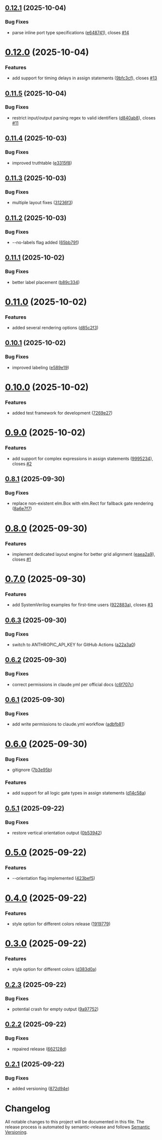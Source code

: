 ## [0.12.1](https://github.com/ErikMeinders/sv2svg/compare/v0.12.0...v0.12.1) (2025-10-04)


### Bug Fixes

* parse inline port type specifications ([e648741](https://github.com/ErikMeinders/sv2svg/commit/e64874168a6485a1f0e931d1d988f627eaed417c)), closes [#14](https://github.com/ErikMeinders/sv2svg/issues/14)

# [0.12.0](https://github.com/ErikMeinders/sv2svg/compare/v0.11.5...v0.12.0) (2025-10-04)


### Features

* add support for timing delays in assign statements ([9bfc3cf](https://github.com/ErikMeinders/sv2svg/commit/9bfc3cfc9bc3afb62d44fa7c1eedc12439defc02)), closes [#13](https://github.com/ErikMeinders/sv2svg/issues/13)

## [0.11.5](https://github.com/ErikMeinders/sv2svg/compare/v0.11.4...v0.11.5) (2025-10-04)


### Bug Fixes

* restrict input/output parsing regex to valid identifiers ([d840ab8](https://github.com/ErikMeinders/sv2svg/commit/d840ab8ba2b0f7d63a179c2f1bcbed154022262e)), closes [#11](https://github.com/ErikMeinders/sv2svg/issues/11)

## [0.11.4](https://github.com/ErikMeinders/sv2svg/compare/v0.11.3...v0.11.4) (2025-10-03)


### Bug Fixes

* improved truthtable ([e3315f8](https://github.com/ErikMeinders/sv2svg/commit/e3315f8e592ca6c0f233943543d1f5d71a32b462))

## [0.11.3](https://github.com/ErikMeinders/sv2svg/compare/v0.11.2...v0.11.3) (2025-10-03)


### Bug Fixes

* multiple layout fixes ([31236f3](https://github.com/ErikMeinders/sv2svg/commit/31236f3011ef2c2b73ad421140cf6a28a582eaa8))

## [0.11.2](https://github.com/ErikMeinders/sv2svg/compare/v0.11.1...v0.11.2) (2025-10-03)


### Bug Fixes

* --no-labels flag added ([65bb791](https://github.com/ErikMeinders/sv2svg/commit/65bb7918235b793d52a2a803d9d0c8a217f93de7))

## [0.11.1](https://github.com/ErikMeinders/sv2svg/compare/v0.11.0...v0.11.1) (2025-10-02)


### Bug Fixes

* better label placement ([b89c334](https://github.com/ErikMeinders/sv2svg/commit/b89c3342cce429a710bd53391c8960d3a4c3f4df))

# [0.11.0](https://github.com/ErikMeinders/sv2svg/compare/v0.10.1...v0.11.0) (2025-10-02)


### Features

* added several rendering options ([d85c2f3](https://github.com/ErikMeinders/sv2svg/commit/d85c2f3b01a5fdfb7ca9f040bbab837a9fbe9c1a))

## [0.10.1](https://github.com/ErikMeinders/sv2svg/compare/v0.10.0...v0.10.1) (2025-10-02)


### Bug Fixes

* improved labeling ([e589e19](https://github.com/ErikMeinders/sv2svg/commit/e589e194c58837a31e34b99df471d06dbb590248))

# [0.10.0](https://github.com/ErikMeinders/sv2svg/compare/v0.9.0...v0.10.0) (2025-10-02)


### Features

* added test framework for development ([7269e27](https://github.com/ErikMeinders/sv2svg/commit/7269e2735c51776af6710a911102996bd700d93f))

# [0.9.0](https://github.com/ErikMeinders/sv2svg/compare/v0.8.1...v0.9.0) (2025-10-02)


### Features

* add support for complex expressions in assign statements ([9995234](https://github.com/ErikMeinders/sv2svg/commit/99952343001b98a773786c57c257c16b8852f086)), closes [#2](https://github.com/ErikMeinders/sv2svg/issues/2)

## [0.8.1](https://github.com/ErikMeinders/sv2svg/compare/v0.8.0...v0.8.1) (2025-09-30)


### Bug Fixes

* replace non-existent elm.Box with elm.Rect for fallback gate rendering ([8a6e7f7](https://github.com/ErikMeinders/sv2svg/commit/8a6e7f7e2c085861878230367baa6d088609c5a0))

# [0.8.0](https://github.com/ErikMeinders/sv2svg/compare/v0.7.0...v0.8.0) (2025-09-30)


### Features

* implement dedicated layout engine for better grid alignment ([eaea2a9](https://github.com/ErikMeinders/sv2svg/commit/eaea2a9f819776b464aa10c4eaa3438b8be4b09e)), closes [#1](https://github.com/ErikMeinders/sv2svg/issues/1)

# [0.7.0](https://github.com/ErikMeinders/sv2svg/compare/v0.6.3...v0.7.0) (2025-09-30)


### Features

* add SystemVerilog examples for first-time users ([922883a](https://github.com/ErikMeinders/sv2svg/commit/922883a9ec6afd2ce310971854daa87a518c93dc)), closes [#3](https://github.com/ErikMeinders/sv2svg/issues/3)

## [0.6.3](https://github.com/ErikMeinders/sv2svg/compare/v0.6.2...v0.6.3) (2025-09-30)


### Bug Fixes

* switch to ANTHROPIC_API_KEY for GitHub Actions ([a22a3a0](https://github.com/ErikMeinders/sv2svg/commit/a22a3a0148e105cde3815f6bef5ac8fa68d1022c))

## [0.6.2](https://github.com/ErikMeinders/sv2svg/compare/v0.6.1...v0.6.2) (2025-09-30)


### Bug Fixes

* correct permissions in claude.yml per official docs ([c6f707c](https://github.com/ErikMeinders/sv2svg/commit/c6f707c6c6a0ac5facfe3a64f7ac70a56c8efe24))

## [0.6.1](https://github.com/ErikMeinders/sv2svg/compare/v0.6.0...v0.6.1) (2025-09-30)


### Bug Fixes

* add write permissions to claude.yml workflow ([adbfb81](https://github.com/ErikMeinders/sv2svg/commit/adbfb818d469bc52624dc176700d3901325b60bd))

# [0.6.0](https://github.com/ErikMeinders/sv2svg/compare/v0.5.1...v0.6.0) (2025-09-30)


### Bug Fixes

* gitignore ([7b3e95b](https://github.com/ErikMeinders/sv2svg/commit/7b3e95be8b710996c8e1aa89062b33bbeac7f10f))


### Features

* add support for all logic gate types in assign statements ([d14c58a](https://github.com/ErikMeinders/sv2svg/commit/d14c58a2bb706bd281c55a831e24ba4f65c8e4d0))

## [0.5.1](https://github.com/ErikMeinders/sv2svg/compare/v0.5.0...v0.5.1) (2025-09-22)


### Bug Fixes

* restore vertical orientation output ([0b53942](https://github.com/ErikMeinders/sv2svg/commit/0b5394291973fbcde2d9dee9155ea16318f6ff75))

# [0.5.0](https://github.com/ErikMeinders/sv2svg/compare/v0.4.0...v0.5.0) (2025-09-22)


### Features

* --orientation flag implemented ([423bef5](https://github.com/ErikMeinders/sv2svg/commit/423bef586b3fc80eeb1c3d71a721e471df27ca4d))

# [0.4.0](https://github.com/ErikMeinders/sv2svg/compare/v0.3.0...v0.4.0) (2025-09-22)


### Features

* style option for different colors release ([1919779](https://github.com/ErikMeinders/sv2svg/commit/19197798caf3021b69f109edb15bafc768e8b289))

# [0.3.0](https://github.com/ErikMeinders/sv2svg/compare/v0.2.3...v0.3.0) (2025-09-22)


### Features

* style option for different colors ([d383d0a](https://github.com/ErikMeinders/sv2svg/commit/d383d0a96a158bc87609f87b220519da546ad801))

## [0.2.3](https://github.com/ErikMeinders/sv2svg/compare/v0.2.2...v0.2.3) (2025-09-22)


### Bug Fixes

* potential crash for empty output ([9a97752](https://github.com/ErikMeinders/sv2svg/commit/9a977523dd4931cdf04fb69093a174160ed4091a))

## [0.2.2](https://github.com/ErikMeinders/sv2svg/compare/v0.2.1...v0.2.2) (2025-09-22)


### Bug Fixes

* repaired release ([662128d](https://github.com/ErikMeinders/sv2svg/commit/662128d92162452ca638b24381b562810a1aec8c))

## [0.2.1](https://github.com/ErikMeinders/sv2svg/compare/v0.2.0...v0.2.1) (2025-09-22)


### Bug Fixes

* added versioning ([872d94e](https://github.com/ErikMeinders/sv2svg/commit/872d94e9a7e0272deca0554214c3e70c79e11c18))

# Changelog

All notable changes to this project will be documented in this file. The release process is automated by semantic-release and follows [Semantic Versioning](https://semver.org/).

<!-- Entries are added automatically during release -->
